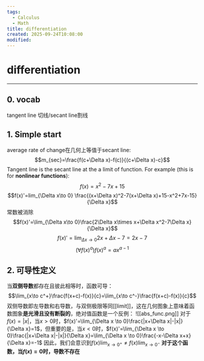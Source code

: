 ```yaml
---
tags:
  - Calculus
  - Math
title: differentiation
created: 2025-09-24T10:08:00
modified:
---
```

# differentiation

---

## 0. vocab
tangent line 切线/secant line割线
## 1. Simple start
average rate of change在几何上等值于secant line:
$$m_{sec}=\frac{f(c+\Delta x)-f(c)}{(c+\Delta x)-c}$$
Tangent line is the secant line at the a limit of function. For example (this is for **nonlinear functions**):
$$f(x)=x^2-7x+15$$
$$f(x)'=lim_{\Delta x\to 0} \frac{(x+\Delta x)^2-7(x+\Delta x)+15-x^2+7x-15}{\Delta x}$$
常数被消除
$$f(x)'=\lim_{\Delta x\to 0}\frac{2\Delta x\times x+\Delta x^2-7\Delta x}{\Delta x}$$
$$f(x)'=\lim_{\Delta x \to 0}2x+\Delta x-7=2x-7$$
$$(\forall f(x)^a) f(x)^{a}=ax^{a-1}$$
## 2. 可导性定义
当**双侧导数**都存在且彼此相等时，函数可导：
$$\lim_{x\to c^+}\frac{f(x+c)-f(x)}{c}=\lim_{x\to c^-}\frac{f(x+c)-f(x)}{c}$$
双侧导数即左导数和右导数，与双侧极限等同[[limit]]，这在几何图象上意味着函数图象**是光滑且没有断裂的**，绝对值函数是一个反例：
![[abs_func.png]]
对于$f(x)=|x|$，当$x>0$时，$f(x)'=\lim_{\Delta x \to 0}\frac{|x+\Delta x|-|x|}{\Delta x}=1$，但重要的是，当$x<0$时，$f(x)'=\lim_{\Delta x \to 0}\frac{|x+\Delta x|-|x|}{\Delta x}=\lim_{\Delta x \to 0}\frac{-x-\Delta x+x}{\Delta x}=-1$
因此，我们会意识到$f(x)\lim_{x\to 0^+}\neq f(x)\lim_{x\to 0^-}$
**对于这个函数，当$f(x)=0$时，导数不存在**